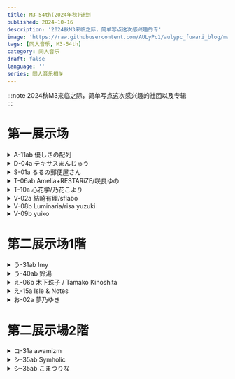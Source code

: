 ```yaml
---
title: M3-54th(2024年秋)计划
published: 2024-10-16
description: '2024秋M3来临之际，简单写点这次感兴趣的专'
image: 'https://raw.githubusercontent.com/AULyPc1/aulypc_fuwari_blog/main/picture/mypic/data/M3_54th_2024_autumn-plan/imgIndex2024a.webp'
tags: [同人音乐, M3-54th]
category: 同人音乐
draft: false
language: ''
series: 同人音乐相关
---
```

:::note
2024秋M3来临之际，简单写点这次感兴趣的社团以及专辑  
:::

# 第一展示场
<details> <summary> A-11ab 優しさの配列 </summary>
  
> 这次偶然在twitter看到ひおき老师发推  
> 说之前的色纸又重新打印了几份  
> 说要是有人想要的话就直接留言给他  
<table>
    <tr>
        <td><img src="https://raw.githubusercontent.com/AULyPc1/aulypc_fuwari_blog/main/picture/mypic/data/M3_54th_2024_autumn-plan/Kindness_Prism.webp" border=0 width=400 height=""></td>
        <td><img src="https://raw.githubusercontent.com/AULyPc1/aulypc_fuwari_blog/main/picture/mypic/data/M3_54th_2024_autumn-plan/color_papers.webp" border=0 width=300 height=""></td>
    </tr>
</table>

> 其中『Kindness Prism』这张专辑我很喜欢  
> 其中尤其是藍月的那一首--『1人じゃない私』  
> 百听不厌，每次听完都能给人积极向上的力量  
<td><img src="https://raw.githubusercontent.com/AULyPc1/aulypc_fuwari_blog/main/picture/mypic/data/M3_54th_2024_autumn-plan/Kindness_Prism_jacket.webp" border=0 width=250 height=""></td>

<audio id="audio" controls="" preload="true">
      <source id="mp3" src="https://raw.githubusercontent.com/AULyPc1/aulypc_fuwari_blog/main/picture/mypic/data/M3_54th_2024_autumn-plan/%E8%97%8D%E6%9C%88%E3%81%AA%E3%81%8F%E3%82%8B%26Meis%20Clauson--1%E4%BA%BA%E3%81%98%E3%82%83%E3%81%AA%E3%81%84%E7%A7%81.mp3">
</audio>

> Kindness Prism的色纸也很漂亮  
> 但一直没来得及补票  

> 想给老师留言，但怕日语语法不对冒犯人家  
> 于是用英语给老师留言  
> 很意外的得到老师中文的答复  
> 我又用日语感谢了老师  
> 于是就出现一段对话出现三种语言的场面  
> 『inform_lead』这张专也不错，但考虑到预算，还是下次吧  

<td><img src="https://raw.githubusercontent.com/AULyPc1/aulypc_fuwari_blog/main/picture/mypic/data/M3_54th_2024_autumn-plan/3language.webp" border=0 width=500 height=""></td>

<td><img src="https://raw.githubusercontent.com/AULyPc1/aulypc_fuwari_blog/main/picture/mypic/data/M3_54th_2024_autumn-plan/inform_lead_jacket.webp" border=0 width=350 height=""></td>

</details>



<details> <summary> D-04a テキサスまんじゅう </summary>
  
> 前段时间在twitter上看到るる发了视频  
> 对7naci老师作曲很感兴趣  
> 但7naci老师没有twitter账号，只能去油管听  
> ruru这首这次会收录到秋M3的新专『dreams in dreams』里  
> 遂加入到我的场贩计划中  
  

<iframe width="100%" height="468" src="https://www.youtube.com/embed/kNVX0SXDpnI?si=5nt7bXxOzQFIC-cP" title="YouTube video player" frameborder="0" allow="accelerometer; autoplay; clipboard-write; encrypted-media; gyroscope; picture-in-picture; web-share" allowfullscreen></iframe>

</details>



<details> <summary> S-01a るるの郵便屋さん </summary>
  
> 这次秋M3最期待的一张专辑，没有之一  
> 自从上次ruru出新专辑已经过去一年了  
> 这次的新专质量依旧很高  
> 之前发布的『ステイノーブル』的MV，大致能感受到背后的故事  
> 这次XFD里面有很多暗示的地方  
> 比如铃兰花、百合花等等  
> 当晚和白夜佬聊了好多关于这个xfd  

<iframe width="100%" height="468" src="https://www.youtube.com/embed/14XW55-auks?si=Gt2-XWuy5DXI4uR8" title="YouTube video player" frameborder="0" allow="accelerometer; autoplay; clipboard-write; encrypted-media; gyroscope; picture-in-picture; web-share" allowfullscreen></iframe>

> 这次出的谷子除了常规的吧唧、立牌外  
> 还有一个类似招待状的周边  
> 结合这次新专的主题  
> 和我们所说的新婚请帖比较类似  
> 感觉比较新颖有创意  
> 这次预算的1/3都花在ruru这里了  

<table>
    <tr>
        <td><img src="https://raw.githubusercontent.com/AULyPc1/aulypc_fuwari_blog/main/picture/mypic/data/M3_54th_2024_autumn-plan/gallery1.webp" border=0 width=600 height=""></td>
    </tr>
    <tr>
        <td><img src="https://raw.githubusercontent.com/AULyPc1/aulypc_fuwari_blog/main/picture/mypic/data/M3_54th_2024_autumn-plan/ruru_goods.webp" border=0 width=600 height=""></td>
    </tr>
</table>

> 这次在twitter看到好多同好在聊ruru新专的话题  
> 这几天都能看到ruru回答棉花糖里的问题  
> 感觉ruru过不了多久  
> 靠她这两次新专的质量、创意，以及创作出的故事  
> 未来能很快变得火起来  
> 感觉又嫉妒不安起来了  
> 我这个人真是性格恶劣啊  

</details>



<details> <summary> T-06ab Amelia+RESTARiZE/咲良ゆの </summary>
  
> 咲良yuno的社团  
> 去fanbox看了下，不知不觉赞助1年了  
> 之前的两次因为一些原因，都没拿到to签专辑  
> 这次会顺利的吧  

> 本次的新专封面给人一种辣妹的感觉  
> 结合xfd中开头3D红跑车  
> 算是给人惊喜了  
> 整体还是很潮流很潮的感觉  
<td><img src="https://raw.githubusercontent.com/AULyPc1/aulypc_fuwari_blog/main/picture/mypic/data/M3_54th_2024_autumn-plan/burn-you-out.webp" border=0 width=600 height=""></td>

> 说起来这几天突然收到转运仓库的邮件  
> 但是我查遍了booth都找不到对应的订单  
> 于是在想是不是遥姐CF发货到了？  
> 后面仓库确认完内容物发来邮件我才想起来   
> 原来是大半年前在yuno的fanbox填的支援特典  
> 我看twitter上别人都是一个钥匙扣两个吧唧  
> 钥匙扣上还有to签  
> 但我内容物只有一个钥匙扣  
> 好像只有yuno签，没to  

<td><img src="https://raw.githubusercontent.com/AULyPc1/aulypc_fuwari_blog/main/picture/mypic/data/M3_54th_2024_autumn-plan/yuno_key.webp" border=0 width=600 height=""></td>

</details>



<details> <summary> T-10a 心花学/乃花こより </summary>
  
> 乃花的个人社团  
> 这次的专封仍然是[よういち](https://x.com/wowo_oe_aiyiy_)画的  
> 这位也一直给藍月画  
> 特点就是眼睛没高光(  
> 这次给乃花画的专封却显得有点可爱  
> 是带了眼镜的缘故吗  
<td><img src="https://raw.githubusercontent.com/AULyPc1/aulypc_fuwari_blog/main/picture/mypic/data/M3_54th_2024_autumn-plan/PURPLE_HOLIC.webp" border=0 width=400 height=""></td>

> 乃花算是我D的比较早的一位了  
> 记得是22年的样子  
> 在doujin的网站上偶然看到一位可爱白发少女的形象  
> 于是就认识了乃花  
> 开启了我的DD之旅x  
<td><img src="https://raw.githubusercontent.com/AULyPc1/aulypc_fuwari_blog/main/picture/mypic/data/M3_54th_2024_autumn-plan/%E3%81%93%E3%82%88%E3%82%8A%E3%81%93%E3%82%8C%E3%81%8F%E3%81%97%E3%82%87%E3%82%93.webp" border=0 width=400 height=""></td>

</details>


<details> <summary> V-02a 結崎有理/sflabo </summary>
  
> 认识結崎有理小姐的契机是藍月那边  
> 她俩是好朋友，经常看到一起玩trpg  
> 藍月早期专辑的部分歌曲是結崎有理作词  
> 比如：1st mini Album アプルフィリアの秘め事中的后两首  

> 这次結崎有理的新专『Imaginary Blue』  
> 专封让人眼前一亮  
> 画师是[Noyu](https://x.com/noyu23386566)
<td><img src="https://raw.githubusercontent.com/AULyPc1/aulypc_fuwari_blog/main/picture/mypic/data/M3_54th_2024_autumn-plan/Imaginary_Blue.webp" border=0 width=600 height=""></td>

> 亚力克砖也很心动  
> 但是担心场贩会磕磕碰碰  
> 还是放弃了  
> 开了結崎有理的cien，只预约了新专  

</details>

<details> <summary> V-08b Luminaria/risa yuzuki </summary>
  
> risa的新专不用多说，肯定得买  
> 这次还特意复刻了一专『Stellalude』  
> XFD这周六会发  
> 期待  
> 
> 2024.10.21更新  
> 周六听了发布的xfd  
> 有一首和暗月合作的中文曲  
> 被risa的中文震撼到了  
> 这张专辑是黑Y feat.risa 5th  
> 所以音游味很重  
> 当天晚上也是在fanbox发布了取置，以及通贩  

<td><img src="https://raw.githubusercontent.com/AULyPc1/aulypc_fuwari_blog/main/picture/mypic/data/M3_54th_2024_autumn-plan/Yuzurisa15-2024m3.webp" border=0 width=600 height=""></td>


</details>

<details> <summary> V-09b yuiko </summary>
  
> yuiko今年春M3时出了新专『&rest』  
> 但当时可能数量较少，买完了  
> 看看这次能不能补一张  
> 但今年秋M3twitter一直没消息  
> 只能在M3官网查到摊位信息  
> 可能这次没有新专  

</details>

# 第二展示场1階
<details> <summary> う-31ab Imy </summary>
  
> 同样是这周六发XFD预告  
> 专封毋庸置疑还是鬼猫老师画的[onineko](https://x.com/onineko26)  
> 都说Imy卖的不是专，是鬼猫老师的画  
> 这话还是有一定的道理的  

<td><img src="https://raw.githubusercontent.com/AULyPc1/aulypc_fuwari_blog/main/picture/mypic/data/M3_54th_2024_autumn-plan/Imy_Official-1844350078754128353-01.webp" border=0 width=600 height=""></td>

> 说起来，自从藍月没参加Imy后  
> 好像有两三张专没买了  
> Imy还经常搞一些大尺寸的壳子  
> 后续收藏收纳都不好搞  
> 
> 2024.10.21更新  
> 这次真是憋了个大的  
> 鬼猫老师亲签色纸场贩只要2500  
> imy这次在外壳上也一如既往的  
> 这次推出一种artbook形式的cd壳，里面还有画页  
<table>
    <tr>
        <td><img src="https://raw.githubusercontent.com/AULyPc1/aulypc_fuwari_blog/main/picture/mypic/data/M3_54th_2024_autumn-plan/artbook_imy.webp" border=0 width=300 height=""></td>
        <td><img src="https://raw.githubusercontent.com/AULyPc1/aulypc_fuwari_blog/main/picture/mypic/data/M3_54th_2024_autumn-plan/colorpaper_imy.webp" border=0 width=400 height=""></td>
    </tr>
</table>


</details>

<details> <summary> う-40ab 鈴湯 </summary>
  
> 有时候刷推刷多了能经常看到鈴湯小姐发的自拍  
> 前段时间在宣传少女群像曲的活动  
<td><img src="https://raw.githubusercontent.com/AULyPc1/aulypc_fuwari_blog/main/picture/mypic/data/M3_54th_2024_autumn-plan/sb_szy.webp" border=0 width=600 height=""></td>


> 之前还在booth上买了几张鈴湯小姐的专辑  
> 还能附加to签  
> 太好了吧  

<td><img src="https://raw.githubusercontent.com/AULyPc1/aulypc_fuwari_blog/main/picture/mypic/data/M3_54th_2024_autumn-plan/lingtang_booth.webp" border=0 width=600 height=""></td>

</details>

<details> <summary> え-06b 木下珠子 / Tamako Kinoshita </summary>
  
> 珠子小姐首次在M3亮相是在2023年秋M3的那次  
> 算是同人音乐界的一匹黑马  
> 23年秋M3的1st专辑每首质量超高  
> 珠子演唱的技术也很高  
> 当时听完xfd真的给我惊呆了  
<table>
    <tr>
        <td><img src="https://raw.githubusercontent.com/AULyPc1/aulypc_fuwari_blog/main/picture/mypic/data/M3_54th_2024_autumn-plan/%E3%81%AF%E3%81%98%E3%81%BE%E3%82%8A.webp" border=0 width=350 height=""></td>
        <td><img src="https://raw.githubusercontent.com/AULyPc1/aulypc_fuwari_blog/main/picture/mypic/data/M3_54th_2024_autumn-plan/Beyond.webp" border=0 width=350 height=""></td>
    </tr>
</table>

> 这次24年秋M3出了2nd专辑  
> 质量也是一如既往的高  
> 期待拿到实物  

</details>


<details> <summary> え-15a Isle & Notes </summary>
  
> 这个摊位也是从ruru那边得知的  
> ruru也参与了这个摊位的新专  
> 然后其他的歌手也都是老熟人  
> 意外的听起来不错  
> 遂决定入手一张  
<td><img src="https://raw.githubusercontent.com/AULyPc1/aulypc_fuwari_blog/main/picture/mypic/data/M3_54th_2024_autumn-plan/Heritage_of_Summer.webp" border=0 width=700 height=""></td>

</details>

<details> <summary> お-02a 夢乃ゆき </summary>
  
> 这次没什么消息  
> 大概是没新专  
> 那就补点旧专吧  
> 放一张之前活动的品书  
<td><img src="https://raw.githubusercontent.com/AULyPc1/aulypc_fuwari_blog/main/picture/mypic/data/M3_54th_2024_autumn-plan/Yumeno_Yuki-1837130717366735352-01.webp" border=0 width=500 height=""></td>

> 2024.10.21更新  
> 周末也是出新专xfd了  
> 7th mini 『オールユーニードイズオーディナリーズ』  
<td><img src="https://raw.githubusercontent.com/AULyPc1/aulypc_fuwari_blog/main/picture/mypic/data/M3_54th_2024_autumn-plan/mengnai_M3_2024aki_jak.webp" border=0 width=450 height=""></td>


</details>

# 第二展示場2階
<details> <summary> コ-31a awamizm </summary>
  
> 刷twitter时刷到一位V系的歌手[水縹そまる](https://x.com/somaruriro)  
> 我承认我是先被封面吸引进来的  
> 声音也很好听  
> 愿望单+1  
<td><img src="https://raw.githubusercontent.com/AULyPc1/aulypc_fuwari_blog/main/picture/mypic/data/M3_54th_2024_autumn-plan/Milky_Dawn.webp" border=0 width=700 height=""></td>

</details>

<details> <summary> シ-35ab Symholic </summary>
  
> 等了一年  
> symholic终于出续作了  
> 如果用一个词来描述的话  
> 上一作是『失明』，这次是『失忆』  
> 闻到了刀子的味道  

<td><img src="https://raw.githubusercontent.com/AULyPc1/aulypc_fuwari_blog/main/picture/mypic/data/M3_54th_2024_autumn-plan/takanoESA-1845811431012553040-01.webp" border=0 width=700 height=""></td>

> 很意外的乃花也参与到这次续作的制作中  
> 担当エリスの妹・カミル(爱丽丝的妹妹·卡米尔)这一角色  
> 与上次的XFD最后闪过几帧的文字信息相比  
> 这次XFD最后出现谜之矩阵数字  
> 我试着扔给AI试着用ANSI、进制等方式解读  
> 但都无功而返  

<td><img src="https://raw.githubusercontent.com/AULyPc1/aulypc_fuwari_blog/main/picture/mypic/data/M3_54th_2024_autumn-plan/shuzi.webp" border=0 width=600 height=""></td>

> 2024.10.21更新  
> 昨天在油管上发了一个短视频  
> 介绍了新专听的顺序  
> 建议从1-6听完后，再从6-1听  
> 故事的终点是起点，起点是终点的感觉  

</details>

<details> <summary> シ-35ab こまつりな </summary>
  
> 狛茉璃奈的新专  
> 专封是地雷女的形象  
> 听xfd时前面还挺可可爱爱的  
> 听到后面突然变得燃起来了  
> 一看作词作曲  
> paspal啊，那没事了  
> 最后还有2首音声  
<td><img src="https://raw.githubusercontent.com/AULyPc1/aulypc_fuwari_blog/main/picture/mypic/data/M3_54th_2024_autumn-plan/s2eeeet%E2%99%A1obsession!!.webp" border=0 width=500 height=""></td>

</details>